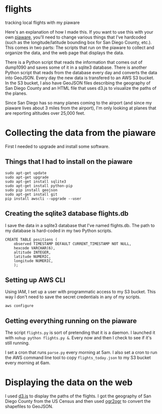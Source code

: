 # flights 
tracking local flights with my piaware

Here's an explanation of how I made this. If you want to use this with your own 
[piaware](https://flightaware.com/adsb/), you'll need to change various things 
that I've hardcoded (such as the longitude/latitude bounding box for San Diego 
County, etc.). This comes in two parts: The scripts that run on the piaware to 
collect and organize the data, and the web page that displays the data.

There is a Python script that reads the information that comes out of dump1090 and
saves some of it in a sqlite3 database. There is another Python script that reads
from the database every day and converts the data into GeoJSON. Every day the new
data is transfered to an AWS S3 bucket. In the S3 bucket, I also have GeoJSON files
describing the geography of San Diego County and an HTML file that uses d3.js to
visualize the paths of the planes.

Since San Diego has so many planes coming to the airport (and since my piaware lives
about 3 miles from the airport), I'm only looking at planes that are reporting altitudes
over 25,000 feet.

# Collecting the data from the piaware

First I needed to upgrade and install some software.

## Things that I had to install on the piaware
```
sudo apt-get update
sudo apt-get upgrade
sudo apt-get install sqlite3
sudo apt-get install python-pip
sudo pip install geojson
sudo apt-get install git
pip install awscli --upgrade --user
```

## Creating the sqlite3 database flights.db

I save the data in a sqlite3 database that I've named flights.db. The path to my
database is hard-coded in my two Python scripts.

```
CREATE TABLE positions (
    observed TIMESTAMP DEFAULT CURRENT_TIMESTAMP NOT NULL,
    hexcode VARCHAR(6),
    altitude INTEGER,
    latitude NUMERIC,
    longitude NUMERIC,
    );
```

## Setting up AWS CLI

Using IAM, I set up a user with programmatic access to my S3 bucket. This way I don't
need to save the secret credentials in any of my scripts.

```
aws configure
```

## Getting everything running on the piaware

The script `flights.py` is sort of pretending that it is a daemon. I launched it with
`nohup python flights.py &`. Every now and then I check to see if it's still running.

I set a cron that runs `parse.py` every morning at 5am. I also set a cron to run the
AWS command line tool to copy `flights_today.json` to my S3 bucket every morning at
6am.

# Displaying the data on the web

I used [d3.js](https://d3js.org) to display the paths of the flights. I got the geography
of San Diego County from the US Census and then used 
[ogr2ogr](https://www.gdal.org/ogr2ogr.html) to convert the shapefiles to GeoJSON.